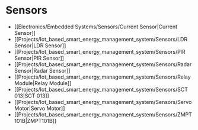 # Sensors
- [[Electronics/Embedded Systems/Sensors/Current Sensor|Current Sensor]]
- [[Projects/Iot_based_smart_energy_management_system/Sensors/LDR Sensor|LDR Sensor]]
- [[Projects/Iot_based_smart_energy_management_system/Sensors/PIR Sensor|PIR Sensor]]
- [[Projects/Iot_based_smart_energy_management_system/Sensors/Radar Sensor|Radar Sensor]] 
- [[Projects/Iot_based_smart_energy_management_system/Sensors/Relay Module|Relay Module]]
- [[Projects/Iot_based_smart_energy_management_system/Sensors/SCT 013|SCT 013]] 
- [[Projects/Iot_based_smart_energy_management_system/Sensors/Servo Motor|Servo Motor]] 
- [[Projects/Iot_based_smart_energy_management_system/Sensors/ZMPT101B|ZMPT101B]]
